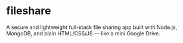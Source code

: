 # fileshare
A secure and lightweight full-stack file sharing app built with Node.js, MongoDB, and plain HTML/CSS/JS — like a mini Google Drive.
